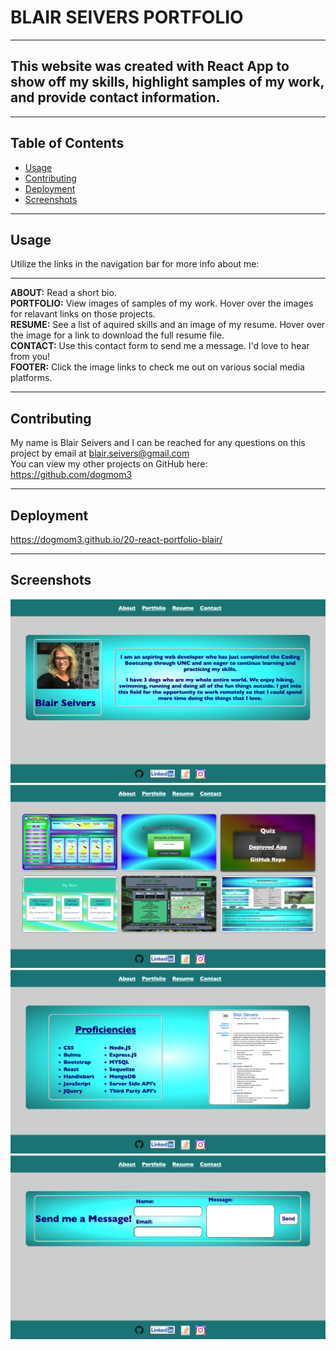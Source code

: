 # BLAIR SEIVERS PORTFOLIO
***
## This website was created with React App to show off my skills, highlight samples of my work, and provide contact information.
***

 ## Table of Contents
  * [Usage](#usage)
  * [Contributing](#contributing)
  * [Deployment](#deployment)
  * [Screenshots](#screenshots)
***
 
  ## Usage
Utilize the links in the navigation bar for more info about me:
***
**ABOUT:** Read a short bio.<br>
**PORTFOLIO:** View images of samples of my work. Hover over the images for relavant links on those projects.<br>
**RESUME:** See a list of aquired skills and an image of my resume. Hover over the image for a link to download the full resume file.<br>
**CONTACT:** Use this contact form to send me a message. I'd love to hear from you!<br>
**FOOTER:** Click the image links to check me out on various social media platforms.

  ***
  ## Contributing
  My name is Blair Seivers and I can be reached for any questions on this project by email at
  blair.seivers@gmail.com </br>
  You can view my other projects on GitHub here: https://github.com/dogmom3
  ***
  ## Deployment
  https://dogmom3.github.io/20-react-portfolio-blair/
  ***
  ## Screenshots
  ![App Image](./src/assets/about-tab.png)
  ![App Image](./src/assets/portfolio-tab.png)
  ![App Image](./src/assets/resume-tab.png)
  ![App Image](./src/assets/contact-tab.png)

 